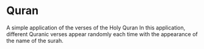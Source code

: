 # Quran
A simple application of the verses of the Holy Quran
In this application, different Quranic verses appear randomly each time with the appearance of the name of the surah.
